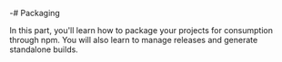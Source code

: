 -# Packaging

In this part, you'll learn how to package your projects for consumption through npm. You will also learn to manage releases and generate standalone builds.
